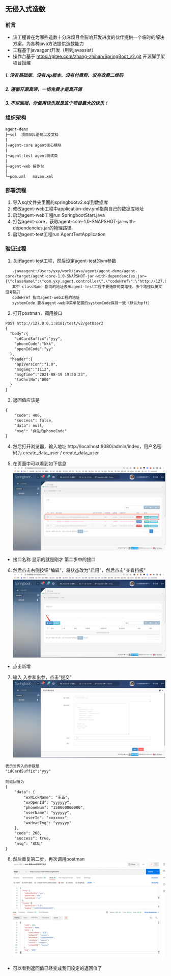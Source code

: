 ## 无侵入式造数

### 前言
- 该工程旨在为哪些造数十分麻烦且会影响开发进度的伙伴提供一个临时的解决方案，为各种java方法提供造数能力
- 工程基于javaagent开发（用到javassist）
- 操作台基于 https://gitee.com/zhang-zhihan/SpringBoot_v2.git 开源脚手架项目搭建

##### 1. 没有基础版、没有vip版本、没有付费群、没有收费二维码
##### 2. 遵循开源真谛，一切免费才是真开源
##### 3. 不求回报，你使用快乐就是这个项目最大的快乐！


### 组织架构

```
agent-demo
├─sql  项目SQL语句以及文档
|
│─agent-core agent核心模块
|
|─agent-test agent测试类
|
├─agent-web 操作台
│  
└─pom.xml   maven.xml
```

### 部署流程
1. 导入sql文件夹里面的springbootv2.sql到数据库
2. 修改agent-web工程中application-dev.yml指向自己的数据库地址
3. 启动agent-web工程run SpringbootStart.java
4. 打包agent-core，获取agent-core-1.0-SNAPSHOT-jar-with-dependencies.jar的物理路径
5. 启动agent-test工程run AgentTestApplication

### 验证过程
1. 关闭agent-test工程，然后设定agent-test的vm参数
```
   -javaagent:/Users/yxy/work/java/agent/agent-demo/agent-core/target/agent-core-1.0-SNAPSHOT-jar-with-dependencies.jar={\"className\":\"com.yxy.agent.controller\",\"codeHref\":\"http://127.0.0.1:8080/CreateDataExternalController/findParam2\",\"systemCode\":\"pft\"}
   其中 className 指向的地址表示agent-test工程中要造数的类路径，多个路径以英文逗号隔开
   codeHref 指向agent-web工程的地址
   systemCode 要与agent-web中菜单配置的systemCode保持一致（默认为pft）
```

2. 打开postman，调用接口
```
POST http://127.0.0.1:8181/test/v2/getUser2
{
  "body":{ 
    "idCardSuffix":"yyy",
    "phoneCode":"kkk",
    "openIdCode":"yy"
  },
  "header":{
    "apiVersion":"1.0",
    "msgSeq":"1112",
    "msgTime":"2021-08-19 19:50:23", 
    "txChnlNo":"000"
  }
}
```
3. 返回值应该是
```
{
    "code": 400,
    "success": false,
    "data": null,
    "msg": "非法的phoneCode"
}
```
4. 然后打开浏览器，输入地址 http://localhost:8080/admin/index，用户名密码为 create_data_user / create_data_user
   
5. 在页面中可以看到如下信息
![img1](https://raw.githubusercontent.com/yangxueyong/agent-demo/main/image/img.png "img1.jpg")
- 接口名称 显示的就是刚才 第二步中的接口

6. 然后点击右侧按钮"编辑"，将状态改为"启用"，然后点击"查看挡板"
![img1](https://raw.githubusercontent.com/yangxueyong/agent-demo/main/image/img_1.png "img1.jpg")
- 点击新增

7. 输入 入参和出参，点击"提交"
![img1](https://raw.githubusercontent.com/yangxueyong/agent-demo/main/image/img_2.png "img1.jpg")
```
表示当传入的参数是
"idCardSuffix":"yyy"

则返回值为
{
    "data": {
        "wxNickName": "王五",
        "wxOpenId": "yyyyyy",
        "phoneNum": "158000000000",
        "userName": "yyyyyy",
        "userId": "xxxxxxx",
        "wxHeadImg": "yyyyyy"
    },
    "code": 200,
    "success": true,
    "msg": "成功"
}
```
8. 然后重复第二步，再次调用postman
![img1](https://raw.githubusercontent.com/yangxueyong/agent-demo/main/image/img_3.png "img1.jpg")
- 可以看到返回值已经变成我们设定的返回值了
